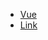 <!--
 * @Author: xiaotian
 * @Date: 2022-06-23 11:53:35
 * @LastEditors: xiaotian
 * @LastEditTime: 2022-06-28 15:40:12
 * @Description: 
-->
* [Vue](/blog/)
* [Link](/link/)
<!-- * [React](/react/)
* [Node](/node/)
* [Webpack](/webpack/) -->
